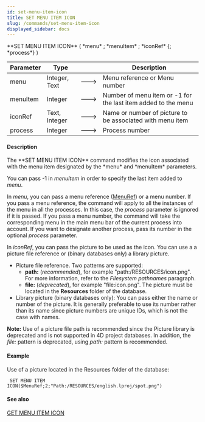 ```yaml
---
id: set-menu-item-icon
title: SET MENU ITEM ICON
slug: /commands/set-menu-item-icon
displayed_sidebar: docs
---
```


<!--REF #_command_.SET MENU ITEM ICON.Syntax-->**SET MENU ITEM ICON** ( *menu* ; *menuItem* ; *iconRef* {; *process*} )<!-- END REF-->
<!--REF #_command_.SET MENU ITEM ICON.Params-->
| Parameter | Type |  | Description |
| --- | --- | --- | --- |
| menu | Integer, Text | &#x1F852; | Menu reference or Menu number |
| menuItem | Integer | &#x1F852; | Number of menu item or -1 for the last item added to the menu |
| iconRef | Text, Integer | &#x1F852; | Name or number of picture to be associated with menu item |
| process | Integer | &#x1F852; | Process number |

<!-- END REF-->

#### Description 

<!--REF #_command_.SET MENU ITEM ICON.Summary-->The **SET MENU ITEM ICON** command modifies the icon associated with the menu item designated by the *menu* and *menuItem* parameters.<!-- END REF-->  
You can pass -1 in *menuItem* in order to specify the last item added to *menu*.

In *menu*, you can pass a menu reference ([MenuRef](# "Unique ID (16-character alphanumeric) of a menu")) or a menu number. If you pass a menu reference, the command will apply to all the instances of the menu in all the processes. In this case, the *process* parameter is ignored if it is passed. If you pass a menu number, the command will take the corresponding menu in the main menu bar of the current process into account. If you want to designate another process, pass its number in the optional *process* parameter.

In *iconRef*, you can pass the picture to be used as the icon. You can use a a picture file reference or (binary databases only) a library picture.

* Picture file reference. Two patterns are supported:  
   * **path:<filesystem>** (*recommended*), for example "path:/RESOURCES/icon.png". For more information, refer to the *Filesystem pathnames* paragraph.  
   * **file:<relativePathname>** (*deprecated*), for example "file:icon.png". The picture must be located in the **Resources** folder of the database.
* Library picture (binary databases only): You can pass either the name or number of the picture. It is generally preferable to use its number rather than its name since picture numbers are unique IDs, which is not the case with names.

**Note:** Use of a picture file path is recommended since the Picture library is deprecated and is not supported in 4D project databases. In addition, the *file:<relativePathname>* pattern is deprecated, using *path:<filesystem>* pattern is recommended.

#### Example 

Use of a picture located in the Resources folder of the database:

```4d
 SET MENU ITEM ICON($MenuRef;2;"Path:/RESOURCES/english.lproj/spot.png")
```

#### See also 

[GET MENU ITEM ICON](get-menu-item-icon.md)  
